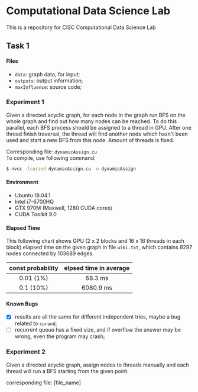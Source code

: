# Computational Data Science Lab

This is a repository for CISC Computational Data Science Lab

## Task 1

#### Files

- `data`: graph data, for input;  
- `outputs`: output information;  
- `maxInfluence`: source code;

### Experiment 1

Given a directed acyclic graph, for each node in the graph run BFS on the whole graph and find out how many nodes can be reached. To do this parallel, each BFS process should be assigned to a thread in GPU. After one thread finish traversal, the thread will find another node which hasn't been used and start a new BFS from this node. Amount of threads is fixed.

Corresponding file: `dynamicAssign.cu`  
To compile, use following command:

```bash
$ nvcc -lcurand dynamicAssign.cu -o dynamicAssign
```

#### Environment

- Ubuntu 18.04.1  
- Intel i7-6700HQ  
- GTX 970M (Maxwell, 1280 CUDA cores)  
- CUDA Toolkit 9.0

#### Elapsed Time

This following chart shows GPU (2 x 2 blocks and 16 x 16 threads in each block) elapsed time on the given graph in file `wiki.txt`, which contains 8297 nodes connected by 103689 edges.

|const probability|elpsed time in average|
|:-:|:-:|
|0.01 (1%)|68.3 ms|
|0.1 (10%)|6080.9 ms|

#### Known Bugs

- [x] results are all the same for different independent tries, maybe a bug related to `curand`;  
- [ ] recurrent queue has a fixed size, and if overflow the answer may be wrong, even the program may crash;  

### Experiment 2

Given a directed acyclic graph, assign nodes to threads manually and each thread will run a BFS starting from the given point.

corresponding file: [file_name]
